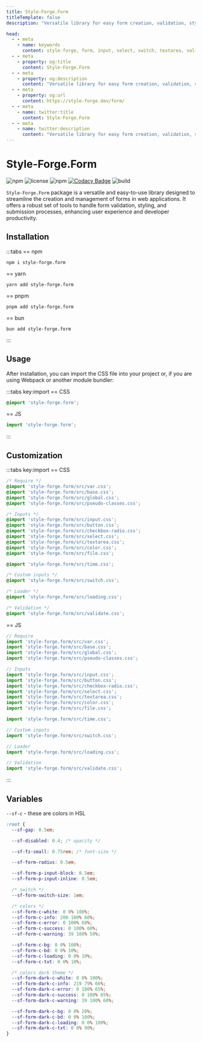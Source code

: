 ```yaml
---
title: Style-Forge.Form
titleTemplate: false
description: "Versatile library for easy form creation, validation, styling, and submission in web apps."

head:
  - - meta
    - name: keywords
      content: style-forge, form, input, select, switch, textarea, validate, html, css, styling, web development, frontend, form elements, form styles, responsive
  - - meta
    - property: og:title
      content: Style-Forge.Form
  - - meta
    - property: og:description
      content: "Versatile library for easy form creation, validation, styling, and submission in web apps."
  - - meta
    - property: og:url
      content: https://style-forge.dev/form/
  - - meta
    - name: twitter:title
      content: Style-Forge.Form
  - - meta
    - name: twitter:description
      content: "Versatile library for easy form creation, validation, styling, and submission in web apps."
---
```


# Style-Forge.Form

<div class="shields">

![npm](https://img.shields.io/npm/v/style-forge.form)
![license](https://img.shields.io/npm/l/style-forge.form)
![npm](https://img.shields.io/npm/dm/style-forge.form)
[![Codacy Badge](https://app.codacy.com/project/badge/Grade/255f15046ef744fcac1eefd4495b4a71)](https://app.codacy.com/gh/Style-Forge/form/dashboard?utm_source=gh&utm_medium=referral&utm_content=&utm_campaign=Badge_grade)
![build](https://github.com/Style-Forge/form/actions/workflows/publish.yml/badge.svg)

</div>

`Style-Forge.Form` package is a versatile and easy-to-use library designed to streamline the creation and management of forms in web applications. It offers a robust set of tools to handle form validation, styling, and submission processes, enhancing user experience and developer productivity.

## Installation

:::tabs
== npm
```shell
npm i style-forge.form
```
== yarn
```shell
yarn add style-forge.form
```
== pnpm
```shell
pnpm add style-forge.form
```
== bun
```shell
bun add style-forge.form
```
:::

## Usage

After installation, you can import the CSS file into your project or, if you are using Webpack or another module bundler:

:::tabs key:import
== CSS
```css
@import 'style-forge.form';
```
== JS
```js
import 'style-forge.form';
```
:::

## Customization
:::tabs key:import
== CSS
```css
/* Require */
@import 'style-forge.form/src/var.css';
@import 'style-forge.form/src/base.css';
@import 'style-forge.form/src/global.css';
@import 'style-forge.form/src/pseudo-classes.css';

/* Inputs */
@import 'style-forge.form/src/input.css';
@import 'style-forge.form/src/button.css';
@import 'style-forge.form/src/checkbox-radio.css';
@import 'style-forge.form/src/select.css';
@import 'style-forge.form/src/textarea.css';
@import 'style-forge.form/src/color.css';
@import 'style-forge.form/src/file.css';

@import 'style-forge.form/src/time.css';

/* Custom inputs */
@import 'style-forge.form/src/switch.css';

/* Loader */
@import 'style-forge.form/src/loading.css';

/* Validation */
@import 'style-forge.form/src/validate.css';
```
== JS
```js
// Require
import 'style-forge.form/src/var.css';
import 'style-forge.form/src/base.css';
import 'style-forge.form/src/global.css';
import 'style-forge.form/src/pseudo-classes.css';

// Inputs
import 'style-forge.form/src/input.css';
import 'style-forge.form/src/button.css';
import 'style-forge.form/src/checkbox-radio.css';
import 'style-forge.form/src/select.css';
import 'style-forge.form/src/textarea.css';
import 'style-forge.form/src/color.css';
import 'style-forge.form/src/file.css';

import 'style-forge.form/src/time.css';

// Custom inputs
import 'style-forge.form/src/switch.css';

// Loader
import 'style-forge.form/src/loading.css';

// Validation
import 'style-forge.form/src/validate.css';
```
:::

## Variables

`--sf-c` - these are colors in HSL

```css
:root {
  --sf-gap: 0.5em;

  --sf-disabled: 0.4; /* opacity */

  --sf-fz-small: 0.75rem; /* font-size */

  --sf-form-radius: 0.5em;

  --sf-form-p-input-block: 0.5em;
  --sf-form-p-input-inline: 0.5em;

  /* switch */
  --sf-form-switch-size: 1em;

  /* colors */
  --sf-form-c-white: 0 0% 100%;
  --sf-form-c-info: 200 100% 60%;
  --sf-form-c-error: 0 100% 60%;
  --sf-form-c-success: 0 100% 60%;
  --sf-form-c-warning: 39 100% 50%;

  --sf-form-c-bg: 0 0% 100%;
  --sf-form-c-bd: 0 0% 10%;
  --sf-form-c-loading: 0 0% 10%;
  --sf-form-c-txt: 0 0% 10%;

  /* colors dark theme */
  --sf-form-dark-c-white: 0 0% 100%;
  --sf-form-dark-c-info: 219 79% 66%;
  --sf-form-dark-c-error: 0 100% 65%;
  --sf-form-dark-c-success: 0 100% 65%;
  --sf-form-dark-c-warning: 39 100% 60%;

  --sf-form-dark-c-bg: 0 0% 20%;
  --sf-form-dark-c-bd: 0 0% 100%;
  --sf-form-dark-c-loading: 0 0% 100%;
  --sf-form-dark-c-txt: 0 0% 90%;
}
```
